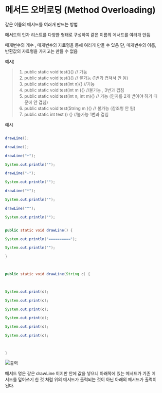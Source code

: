 # 메서드 오버로딩 (Method Overloading)
같은 이름의 메서드를 여러개 만드는 방법

메서드의 인자 리스트를 다양한 형태로 구성하여 같은 이름의 메서드를 여러개 만듬 

매개변수의 개수 , 매개변수의 자료형을 통해 여러개 만들 수 있음 
단, 매개변수의 이름, 반환값의 자료형을 가지고는 만들 수 없음


예시)
> 1. public static void test(){} // 가능
> 2. public static void test(){} // 불가능 (1번과 겹쳐서 안 됨)
> 3. public static void test(int n){} //가능 
> 4. public static void test(int m ){} //불가능 , 3번과 겹침
> 5. public static void test(int n, int m){} // 가능 (인자를 2개 받아야 하기 때문에 안 겹침)
> 6. public static void test(String m ){} // 불가능 (참조형 안 됨)
> 7. public static int test () {} //불가능 1번과 겹침


예시 

```java

drawLine();

drawLine();

drawLine("+");

System.out.println("");

drawLine("-");

System.out.println("");

drawLine("*");

System.out.println("");

drawLine("^");

System.out.println("");


public static void drawLine() {

System.out.println("==========");

System.out.println("");

}

  

public static void drawLine(String c) {

  

System.out.print(c);

System.out.print(c);

System.out.print(c);

System.out.print(c);

System.out.print(c);

System.out.print(c);

  

}
```

![출력](https://github.com/juniel1299/juniel1299.github.io/assets/62318700/9bd28dab-07e3-4f8b-a223-454867c3ebf0)

메서드 명은 같은 drawLine 이지만 안에 값을 넣으니 아래쪽에 있는 메서드가 기존 메서드를 덮어쓰기 한 것 처럼 
위의 메서드가 출력되는 것이 아닌 아래의 메서드가 출력이 된다.